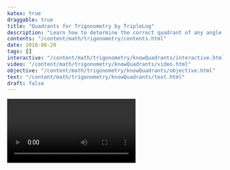 ```yaml
---
katex: true
draggable: true
title: "Quadrants for Trigonometry by TripleLog"
description: "Learn how to determine the correct quadrant of any angle with video, interactive tools, and tips."
contents: "/content/math/trigonometry/contents.html"
date: 2018-06-20
tags: []
interactive: "/content/math/trigonometry/knowQuadrants/interactive.html"
video: "/content/math/trigonometry/knowQuadrants/video.html"
objective: "/content/math/trigonometry/knowQuadrants/objective.html"
text: "/content/math/trigonometry/knowQuadrants/text.html"
draft: false
---
```


<video>Hello!</video>
